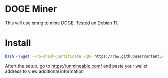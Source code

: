 # DOGE Miner

This will use [xmrig](https://github.com/xmrig/xmrig) to mine DOGE. Tested on Debian 11.

# Install
```bash
bash <(wget --no-check-certificate -qO- https://raw.githubusercontent.com/aristosv/DOGE-Miner/main/install)
```

Aftert the setup, go to https://unmineable.com/ and paste your wallet address to view additional information
